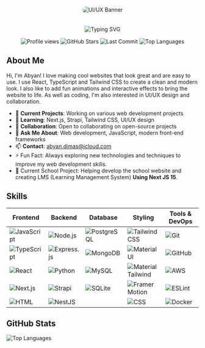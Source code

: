 <div align="center">
  <!-- Main Heading with Emoji -->
  <!-- Banner with rounded corners -->
  <img src="https://images.unsplash.com/photo-1499750310107-5fef28a66643?w=1600&h=400&fit=crop" style="border-radius: 20px; margin: 10px 0 20px 0;" alt="UI/UX Banner"/>
  
  <!-- Animated Typing Text -->
  <p align="center">
    <img src="https://readme-typing-svg.demolab.com?font=Fira+Code&weight=600&size=22&duration=3000&pause=1000&color=7A3CE8&center=true&vCenter=true&width=435&lines=Frontend+Developer;UI%2FUX+Enthusiast;React+%7C+Next.js+%7C+TypeScript;Always+Learning+New+Tech" alt="Typing SVG" />
  </p>

  <!-- Badges Row -->
  <div style="margin-top: 15px;">
    <img src="https://komarev.com/ghpvc/?username=AbyanDimas&color=blueviolet&style=flat-square" alt="Profile views"/>
    <img src="https://img.shields.io/github/stars/AbyanDimas?style=flat-square&color=yellow" alt="GitHub Stars"/>
    <img src="https://img.shields.io/github/last-commit/web-adb/Web-admin-ADBCreative?style=flat-square&color=red" alt="Last Commit"/>
    <img src="https://img.shields.io/github/languages/top/web-adb/Web-admin-ADBCreative?style=flat-square&color=blue" alt="Top Languages"/>
  </div>
</div>

## About Me
Hi, I'm Abyan! I love making cool websites that look great and are easy to use. I use React, TypeScript and Tailwind CSS to create a clean and modern look. I also like to add fun animations and interactive effects to bring the website to life. As well as coding, I'm also interested in UI\/UX design and collaboration.

- 🔭 **Current Projects**: Working on various web development projects
- 🌱 **Learning**: Next.js, Strapi, Tailwind CSS, UI/UX design
- 👯 **Collaboration**: Open to collaborating on open-source projects 
- 💬 **Ask Me About**: Web development, JavaScript, modern front-end frameworks
- 📫 **Contact**: [abyan.dimas@icloud.com](mailto:abyan.dimas@icloud.com)
- ⚡ Fun Fact: Always exploring new technologies and techniques to improve my web development skills.
- 🏫 Current School Project: Helping develop the school website and creating LMS (Learning Management System) **Using Next JS 15**.

## Skills

| Frontend | Backend | Database | Styling | Tools & DevOps |
|---|---|---|---|---|
| ![JavaScript](https://img.shields.io/badge/JavaScript-F7DF1E?style=for-the-badge&logo=javascript&logoColor=black) | ![Node.js](https://img.shields.io/badge/Node.js-339933?style=for-the-badge&logo=nodedotjs&logoColor=white) | ![PostgreSQL](https://img.shields.io/badge/PostgreSQL-4169E1?style=for-the-badge&logo=postgresql&logoColor=white) | ![Tailwind CSS](https://img.shields.io/badge/TailwindCSS-06B6D4?style=for-the-badge&logo=tailwindcss&logoColor=white) | ![Git](https://img.shields.io/badge/Git-F05032?style=for-the-badge&logo=git&logoColor=white) |
| ![TypeScript](https://img.shields.io/badge/TypeScript-007ACC?style=for-the-badge&logo=typescript&logoColor=white) | ![Express.js](https://img.shields.io/badge/Express.js-000000?style=for-the-badge&logo=express&logoColor=white) | ![MongoDB](https://img.shields.io/badge/MongoDB-47A248?style=for-the-badge&logo=mongodb&logoColor=white) | ![Material UI](https://img.shields.io/badge/MUI-007FFF?style=for-the-badge&logo=mui&logoColor=white) | ![GitHub](https://img.shields.io/badge/GitHub-181717?style=for-the-badge&logo=github&logoColor=white) |
| ![React](https://img.shields.io/badge/React-61DAFB?style=for-the-badge&logo=react&logoColor=black) | ![Python](https://img.shields.io/badge/Python-3776AB?style=for-the-badge&logo=python&logoColor=white) | ![MySQL](https://img.shields.io/badge/MySQL-4479A1?style=for-the-badge&logo=mysql&logoColor=white) | ![Material Tailwind](https://img.shields.io/badge/Material_Tailwind-3b82f6?style=for-the-badge&logo=tailwind-css&logoColor=white) | ![AWS](https://img.shields.io/badge/AWS-232F3E?style=for-the-badge&logo=amazonaws&logoColor=white) |
| ![Next.js](https://img.shields.io/badge/Next.js-000000?style=for-the-badge&logo=nextdotjs&logoColor=white) | ![Strapi](https://img.shields.io/badge/Strapi-2F2E8B?style=for-the-badge&logo=strapi&logoColor=white) | ![SQLite](https://img.shields.io/badge/SQLite-003B57?style=for-the-badge&logo=sqlite&logoColor=white) | ![Framer Motion](https://img.shields.io/badge/Framer_Motion-0055FF?style=for-the-badge&logo=framer&logoColor=white) | ![ESLint](https://img.shields.io/badge/ESLint-4B32C3?style=for-the-badge&logo=eslint&logoColor=white) |
| ![HTML](https://img.shields.io/badge/HTML5-E34F26?style=for-the-badge&logo=html5&logoColor=white) | ![NestJS](https://img.shields.io/badge/NestJS-E0234E?style=for-the-badge&logo=nestjs&logoColor=white) | | ![CSS](https://img.shields.io/badge/CSS3-1572B6?style=for-the-badge&logo=css3&logoColor=white) | ![Docker](https://img.shields.io/badge/Docker-2496ED?style=for-the-badge&logo=docker&logoColor=white) |


## GitHub Stats
![Top Languages](https://github-readme-stats.vercel.app/api/top-langs/?username=AbyanDimas&layout=compact&theme=radical)


